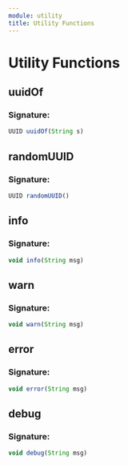 ```yaml
---
module: utility
title: Utility Functions
---
```

# Utility Functions

## uuidOf

### Signature: 
```javascript
UUID uuidOf(String s)
```

## randomUUID

### Signature: 
```javascript
UUID randomUUID()
```

## info

### Signature: 
```javascript
void info(String msg)
```

## warn

### Signature: 
```javascript
void warn(String msg)
```

## error

### Signature: 
```javascript
void error(String msg)
```

## debug

### Signature: 
```javascript
void debug(String msg)
```

